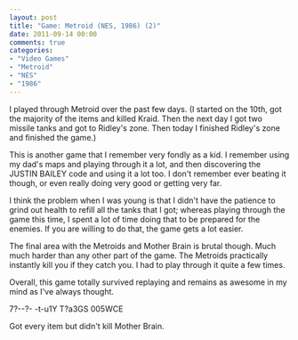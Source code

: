 ```yaml
---
layout: post
title: "Game: Metroid (NES, 1986) (2)"
date: 2011-09-14 00:00
comments: true
categories:
- "Video Games"
- "Metroid"
- "NES"
- "1986"
---
```


I played through Metroid over the past few days. (I started on the
10th, got the majority of the items and killed Kraid. Then the
next day I got two missile tanks and got to Ridley's zone. Then
today I finished Ridley's zone and finished the game.)

This is another game that I remember very fondly as a kid. I
remember using my dad's maps and playing through it a lot, and
then discovering the JUSTIN BAILEY code and using it a lot too. I
don't remember ever beating it though, or even really doing very
good or getting very far.

I think the problem when I was young is that I didn't have the
patience to grind out health to refill all the tanks that I got;
whereas playing through the game this time, I spent a lot of time
doing that to be prepared for the enemies. If you are willing to
do that, the game gets a lot easier.

The final area with the Metroids and Mother Brain is brutal
though. Much much harder than any other part of the game. The
Metroids practically instantly kill you if they catch you. I had
to play through it quite a few times.

Overall, this game totally survived replaying and remains as
awesome in my mind as I've always thought.

7?--?- -t-u1Y
T?a3GS 005WCE

Got every item but didn't kill Mother Brain.

